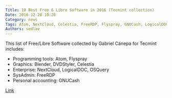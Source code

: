 ```yaml
---
Title: 10 Best Free & Libre Software in 2016 (Tecmint collection)
Date: 2016-12-28 10:28
Category: news
Tags: Atom, NextCloud, Celestia, FreeRDP, Flyspray, GNUCash, LogicalDOC, Blender, DVDStyler, OSQuery
Authors: sedlav
---
```


This list of Free/Libre Software collected by Gabriel Cánepa for Tecmint includes:

* Programming tools: Atom, Flyspray
* Graphics: Blender, DVDStyler, Celestia
* Enterprise: NextCloud, LogicalDOC, OSQuery
* SysAdmin: FreeRDP
* Personal accounting: GNUCash

[Link](http://www.tecmint.com/best-free-open-source-tools-2016)

